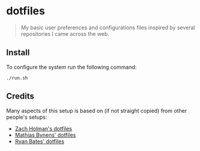 # dotfiles
> My basic user preferences and configurations files inspired by several repositories I came across the web.

## Install

To configure the system run the following command:

```
./run.sh
```

## Credits

Many aspects of this setup is based on (if not straight copied) from other people's setups:

 - [Zach Holman's dotfiles][2]
 - [Mathias Bynens' dotfiles][0]
 - [Ryan Bates' dotfiles][1]

[0]: https://github.com/mathiasbynens/dotfiles
[1]: https://github.com/ryanb/dotfiles/
[2]: https://github.com/holman/dotfiles/
